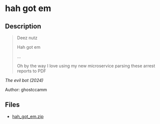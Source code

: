 # hah got em

## Description

> Deez nutz
>
> Hah got em
>
> ...
>
> Oh by the way I love using my new microservice parsing these arrest reports to PDF

*The evil bot (2024)*

Author: ghostccamm


## Files

* [hah_got_em.zip](files/hah_got_em.zip)

